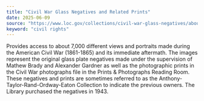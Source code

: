 ```yaml
---
title: "Civil War Glass Negatives and Related Prints"
date: 2025-06-09
source: "https://www.loc.gov/collections/civil-war-glass-negatives/about-this-collection/"
keyword: "civil rights"
---
```


Provides access to about 7,000 different views and portraits made during the American Civil War (1861-1865) and its immediate aftermath. The images represent the original glass plate negatives made under the supervision of Mathew Brady and Alexander Gardner as well as the photographic prints in the Civil War photographs file in the Prints &amp; Photographs Reading Room. These negatives and prints are sometimes referred to as the Anthony-Taylor-Rand-Ordway-Eaton Collection to indicate the previous owners. The Library purchased the negatives in 1943.

